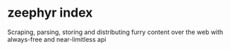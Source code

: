 # zeephyr index

Scraping, parsing, storing and distributing furry content over the web with always-free and near-limitless api